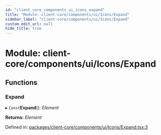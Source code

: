 ```yaml
---
id: "client_core_components_ui_icons_expand"
title: "Module: client-core/components/ui/Icons/Expand"
sidebar_label: "client-core/components/ui/Icons/Expand"
custom_edit_url: null
hide_title: true
---
```


# Module: client-core/components/ui/Icons/Expand

## Functions

### Expand

▸ `Const`**Expand**(): *Element*

**Returns:** *Element*

Defined in: [packages/client-core/components/ui/Icons/Expand.tsx:3](https://github.com/xr3ngine/xr3ngine/blob/5a0f83ed8/packages/client-core/components/ui/Icons/Expand.tsx#L3)
